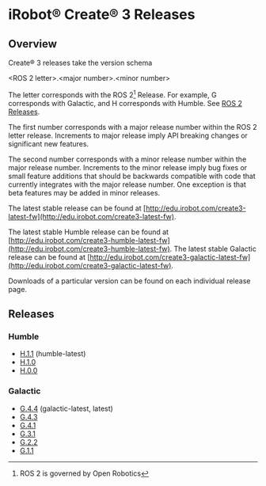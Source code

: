 # iRobot® Create® 3 Releases

## Overview
Create® 3 releases take the version schema

<ROS 2 letter\>.<major number\>.<minor number\>

The letter corresponds with the ROS 2[^1] Release.
For example, G corresponds with Galactic, and H corresponds with Humble.
See [ROS 2 Releases](https://docs.ros.org/en/rolling/Releases.html).

The first number corresponds with a major release number within the ROS 2 letter release.
Increments to major release imply API breaking changes or significant new features.

The second number corresponds with a minor release number within the major release number.
Increments to the minor release imply bug fixes or small feature additions that should be backwards compatible with code that currently integrates with the major release number.
One exception is that beta features may be added in minor releases.

The latest stable release can be found at
[http://edu.irobot.com/create3-latest-fw](http://edu.irobot.com/create3-latest-fw).

The latest stable Humble release can be found at
[http://edu.irobot.com/create3-humble-latest-fw](http://edu.irobot.com/create3-humble-latest-fw).
The latest stable Galactic release can be found at
[http://edu.irobot.com/create3-galactic-latest-fw](http://edu.irobot.com/create3-galactic-latest-fw).

Downloads of a particular version can be found on each individual release page.

## Releases

### Humble
* [H.1.1](../h_1_1) (humble-latest)
* [H.1.0](../h_1_0)
* [H.0.0](../h_0_0)

### Galactic
* [G.4.4](../g_4_4) (galactic-latest, latest)
* [G.4.3](../g_4_3)
* [G.4.1](../g_4_1)
* [G.3.1](../g_3_1)
* [G.2.2](../g_2_2)
* [G.1.1](../g_1_1)

[^1]: ROS 2 is governed by Open Robotics
[^2]: All trademarks mentioned are the property of their respective owners.
